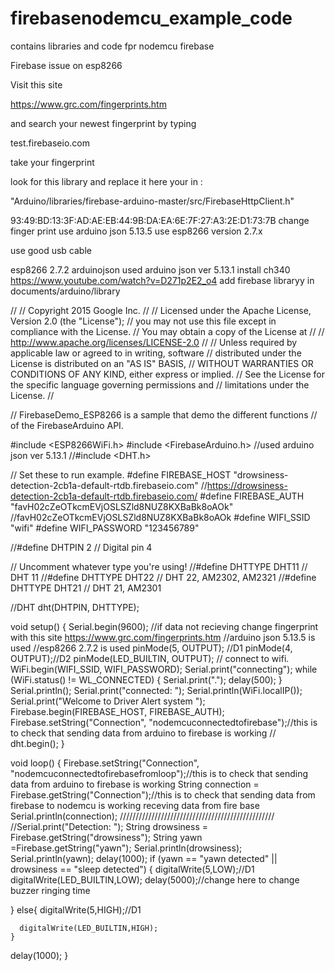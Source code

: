 # firebasenodemcu_example_code
contains libraries and code fpr nodemcu firebase


Firebase issue on esp8266

Visit this site

https://www.grc.com/fingerprints.htm

and search your newest fingerprint by typing

test.firebaseio.com

take your fingerprint

look for this library and replace it here your in :

"Arduino/libraries/firebase-arduino-master/src/FirebaseHttpClient.h"


93:49:BD:13:3F:AD:AE:EB:44:9B:DA:EA:6E:7F:27:A3:2E:D1:73:7B change finger print
use arduino json 5.13.5
use esp8266 version 2.7.x

use good usb cable

esp8266 2.7.2
arduinojson used arduino json ver 5.13.1
install ch340  https://www.youtube.com/watch?v=D271p2E2_o4
add firebase libraryy in documents/arduino/library



//
// Copyright 2015 Google Inc.
//
// Licensed under the Apache License, Version 2.0 (the "License");
// you may not use this file except in compliance with the License.
// You may obtain a copy of the License at
//
//     http://www.apache.org/licenses/LICENSE-2.0
//
// Unless required by applicable law or agreed to in writing, software
// distributed under the License is distributed on an "AS IS" BASIS,
// WITHOUT WARRANTIES OR CONDITIONS OF ANY KIND, either express or implied.
// See the License for the specific language governing permissions and
// limitations under the License.
//

// FirebaseDemo_ESP8266 is a sample that demo the different functions
// of the FirebaseArduino API.

#include <ESP8266WiFi.h>
#include <FirebaseArduino.h> //used arduino json ver 5.13.1
//#include <DHT.h>

// Set these to run example.
#define FIREBASE_HOST "drowsiness-detection-2cb1a-default-rtdb.firebaseio.com" //https://drowsiness-detection-2cb1a-default-rtdb.firebaseio.com/
#define FIREBASE_AUTH "favH02cZeOTkcmEVjOSLSZld8NUZ8KXBaBk8oAOk" //favH02cZeOTkcmEVjOSLSZld8NUZ8KXBaBk8oAOk
#define WIFI_SSID  "wifi"
#define WIFI_PASSWORD "123456789"

//#define DHTPIN 2          // Digital pin 4

// Uncomment whatever type you're using!
//#define DHTTYPE DHT11     // DHT 11
//#define DHTTYPE DHT22   // DHT 22, AM2302, AM2321
//#define DHTTYPE DHT21   // DHT 21, AM2301

//DHT dht(DHTPIN, DHTTYPE);


void setup() {
  Serial.begin(9600);
//if data not recieving change fingerprint with this site https://www.grc.com/fingerprints.htm
//arduino json 5.13.5 is used
//esp8266 2.7.2 is used
  pinMode(5, OUTPUT); //D1
    pinMode(4, OUTPUT);//D2
     pinMode(LED_BUILTIN, OUTPUT);
  // connect to wifi.
  WiFi.begin(WIFI_SSID, WIFI_PASSWORD);
  Serial.print("connecting");
  while (WiFi.status() != WL_CONNECTED) {
    Serial.print(".");
    delay(500);
  }
  Serial.println();
  Serial.print("connected: ");
  Serial.println(WiFi.localIP());
   Serial.print("Welcome to Driver Alert system ");
  Firebase.begin(FIREBASE_HOST, FIREBASE_AUTH);
    Firebase.setString("Connection", "nodemcuconnectedtofirebase");//this is to check that sending data from arduino to firebase is working
//    dht.begin();
}



void loop() {
Firebase.setString("Connection", "nodemcuconnectedtofirebasefromloop");//this is to check that sending data from arduino to firebase is working
String connection = Firebase.getString("Connection");//this is to check that sending data from  firebase to nodemcu is working receving data from fire base
Serial.println(connection);
/////////////////////////////////////////////////
  //Serial.print("Detection: ");
  String drowsiness = Firebase.getString("drowsiness");
  String yawn       =Firebase.getString("yawn");
  Serial.println(drowsiness);
  Serial.println(yawn);
  delay(1000);
  if (yawn == "yawn detected" || drowsiness == "sleep detected")
  {
    digitalWrite(5,LOW);//D1
     digitalWrite(LED_BUILTIN,LOW);
     delay(5000);//change here to change buzzer ringing time
   
  }
    else{
      digitalWrite(5,HIGH);//D1
     
      digitalWrite(LED_BUILTIN,HIGH);
    }

 delay(1000);
  }
 


